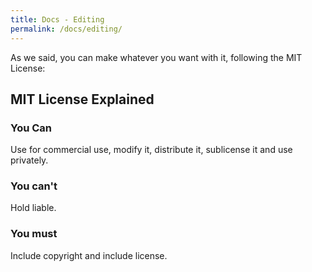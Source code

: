 ```yaml
---
title: Docs - Editing
permalink: /docs/editing/
---
```


As we said, you can make whatever you want with it, following the MIT License:

## MIT License Explained

<div class="row">

  <div class="col-lg-4 col-sm-6">
    <div class="thumbnail">
      <div class="caption">
        <h3>You Can</h3>
        <p>Use for commercial use, modify it, distribute it, sublicense it and use privately.</p>
      </div>
    </div>
  </div>

  <div class="col-lg-4 col-sm-6">
    <div class="thumbnail">
      <div class="caption">
        <h3>You can't</h3>
        <p>Hold liable.</p>
      </div>
    </div>
  </div>
  
  <div class="col-lg-4 col-sm-6">
    <div class="thumbnail">
      <div class="caption">
        <h3>You must</h3>
        <p>Include copyright and include license.</p>
      </div>
    </div>
  </div>
</div>
